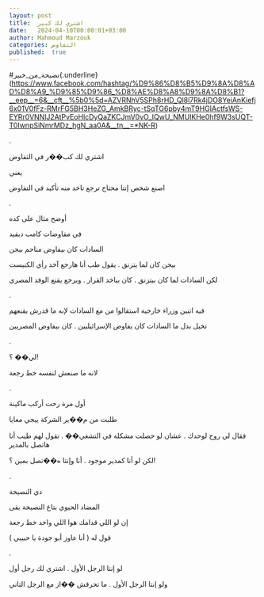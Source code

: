 ```yaml
---
layout: post
title:  اشتري لك كبير
date:   2024-04-10T00:00:01+03:00
author: Mahmoud Marzouk
categories: التفاوض
published:  true
---
```

\#نصيحة_من_خبير{.underline}(https://www.facebook.com/hashtag/%D9%86%D8%B5%D9%8A%D8%AD%D8%A9_%D9%85%D9%86_%D8%AE%D8%A8%D9%8A%D8%B1?__eep__=6&__cft__%5b0%5d=AZVRNhV5SPh8rHD_Ql8l7Rk4jDO8YeiAnKiefj6x01V0fFz-RMrFG5BH3HeZG_AmkBRyc-tSqTG6pby4mT9HGIActfsWS-EYRr0VNNlJ2AtPvEoHlcDyQaZKCJmV0vO_IQwU_NMUlKHe0hf9W3sUQT-T0IwnpSiNmrMDz_hgN_aa0A&__tn__=*NK-R)

.

اشتري لك كب��ر في التفاوض

يعني

اصنع شخص إنتا محتاج ترجع تاخد منه تأكيد في التفاوض

.

أوضح مثال على كده

في مفاوضات كامب ديفيد

السادات كان بيفاوض مناحم بيجن

بيجن كان لما يتزنق . يقول طب أنا هارجع آخد رأي الكنيست

لكن السادات لما كان بيتزنق . كان بياخد القرار . ويرجع يقنع الوفد
المصري

.

فيه اتنين وزراء خارجية استقالوا من مع السادات لإنه ما قدرش
يقنعهم

تخيل بدل ما السادات كان يفاوض الإسرائيليين . كان بيفاوض
المصريين

.

لي�� ؟!

لانه ما صنعش لنفسه خط رجعة

.

أول مرة رحت أركب ماكينة

طلبت من م��ير الشركة ييجي معايا

فقال لي روح لوحدك . عشان لو حصلت مشكلة في التشغي�� . تقول لهم طيب أنا
هاتصل بالمدير

لكن لو أنا كمدير موجود . أنا وإنتا ه��تصل بمين ؟!

.

دي النصيحة

المضاد الحيوي بتاع النصيحة بقى

إن لو اللي قدامك هوا اللي واخد خط رجعة

قول له ( أنا عاوز أبو جودة يا حبيبي )

.

لو إنتا الرجل الأول . اشتري لك رجل أول

ولو إنتا الرجل الأول . ما تحرقش ��از مع الرجل التاني
